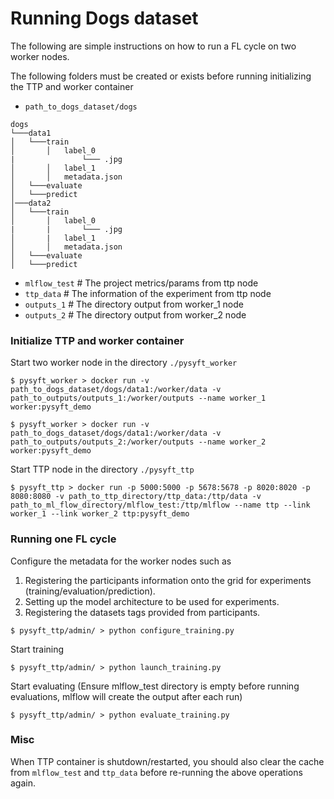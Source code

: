 # Running Dogs dataset

The following are simple instructions on how to run a FL cycle on two worker nodes.

The following folders must be created or exists before running initializing the TTP and worker container
- `path_to_dogs_dataset/dogs`
```
dogs
└───data1
│   └───train
│       │   label_0
|               └─── .jpg
│       │   label_1
│       │   metadata.json
│   └───evaluate
│   └───predict
│───data2
│   └───train
│       │   label_0
|       |       └─── .jpg  
│       |   label_1
│       │   metadata.json
│   └───evaluate
│   └───predict
```
- `mlflow_test` # The project metrics/params from ttp node
- `ttp_data` # The information of the experiment from ttp node
- `outputs_1` # The directory output from worker_1 node
- `outputs_2` # The directory output from worker_2 node

### Initialize TTP and worker container
Start two worker node in the directory `./pysyft_worker`
```
$ pysyft_worker > docker run -v path_to_dogs_dataset/dogs/data1:/worker/data -v path_to_outputs/outputs_1:/worker/outputs --name worker_1 worker:pysyft_demo

$ pysyft_worker > docker run -v path_to_dogs_dataset/dogs/data1:/worker/data -v path_to_outputs/outputs_2:/worker/outputs --name worker_2 worker:pysyft_demo
```

Start TTP node in the directory `./pysyft_ttp`
```
$ pysyft_ttp > docker run -p 5000:5000 -p 5678:5678 -p 8020:8020 -p 8080:8080 -v path_to_ttp_directory/ttp_data:/ttp/data -v path_to_ml_flow_directory/mlflow_test:/ttp/mlflow --name ttp --link worker_1 --link worker_2 ttp:pysyft_demo
```

### Running one FL cycle
Configure the metadata for the worker nodes such as 
1. Registering the participants information onto the grid for experiments (training/evaluation/prediction).
2. Setting up the model architecture to be used for experiments.
3. Registering the datasets tags provided from participants.
```
$ pysyft_ttp/admin/ > python configure_training.py
```

Start training
```
$ pysyft_ttp/admin/ > python launch_training.py
```

Start evaluating (Ensure mlflow_test directory is empty before running evaluations, mlflow will create the output after each run)
```
$ pysyft_ttp/admin/ > python evaluate_training.py
```

### Misc
When TTP container is shutdown/restarted, you should also clear the cache from `mlflow_test` and `ttp_data` before re-running the above operations again.
